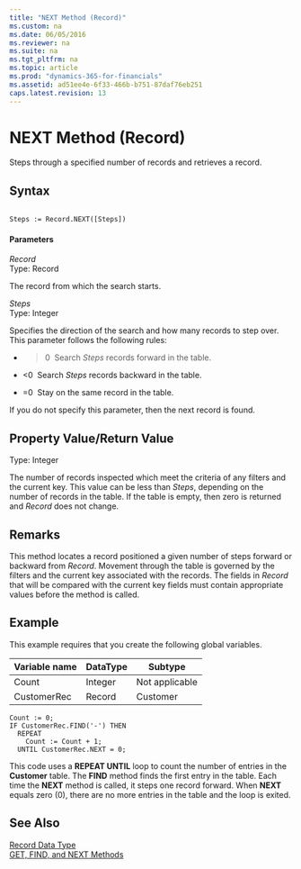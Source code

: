 ```yaml
---
title: "NEXT Method (Record)"
ms.custom: na
ms.date: 06/05/2016
ms.reviewer: na
ms.suite: na
ms.tgt_pltfrm: na
ms.topic: article
ms.prod: "dynamics-365-for-financials"
ms.assetid: ad51ee4e-6f33-466b-b751-87daf76eb251
caps.latest.revision: 13
---
```

# NEXT Method (Record)
Steps through a specified number of records and retrieves a record.  
  
## Syntax  
  
```  
  
Steps := Record.NEXT([Steps])  
```  
  
#### Parameters  
 *Record*  
 Type: Record  
  
 The record from which the search starts.  
  
 *Steps*  
 Type: Integer  
  
 Specifies the direction of the search and how many records to step over. This parameter follows the following rules:  
  
-   >0  Search *Steps* records forward in the table.  
  
-   \<0  Search *Steps* records backward in the table.  
  
-   =0  Stay on the same record in the table.  
  
 If you do not specify this parameter, then the next record is found.  
  
## Property Value/Return Value  
 Type: Integer  
  
 The number of records inspected which meet the criteria of any filters and the current key. This value can be less than *Steps*, depending on the number of records in the table. If the table is empty, then zero is returned and *Record* does not change.  
  
## Remarks  
 This method locates a record positioned a given number of steps forward or backward from *Record*. Movement through the table is governed by the filters and the current key associated with the records. The fields in *Record* that will be compared with the current key fields must contain appropriate values before the method is called.  
  
## Example  
 This example requires that you create the following global variables.  
  
|Variable name|DataType|Subtype|  
|-------------------|--------------|-------------|  
|Count|Integer|Not applicable|  
|CustomerRec|Record|Customer|  
  
```  
Count := 0;  
IF CustomerRec.FIND('-') THEN  
  REPEAT  
    Count := Count + 1;  
  UNTIL CustomerRec.NEXT = 0;  
```  
  
 This code uses a **REPEAT UNTIL** loop to count the number of entries in the **Customer** table. The **FIND** method finds the first entry in the table. Each time the **NEXT** method is called, it steps one record forward. When **NEXT** equals zero \(0\), there are no more entries in the table and the loop is exited.  
  
## See Also  
 [Record Data Type](Record-Data-Type.md)   
 [GET, FIND, and NEXT Methods](GET--FIND--and-NEXT-Methods.md)